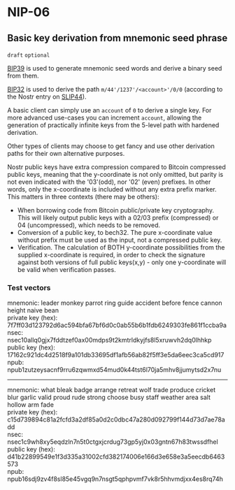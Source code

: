 NIP-06
======

Basic key derivation from mnemonic seed phrase
----------------------------------------------

`draft` `optional`

[BIP39](https://bips.xyz/39) is used to generate mnemonic seed words and derive a binary seed from them.

[BIP32](https://bips.xyz/32) is used to derive the path `m/44'/1237'/<account>'/0/0` (according to the Nostr entry on [SLIP44](https://github.com/satoshilabs/slips/blob/master/slip-0044.md)).

A basic client can simply use an `account` of `0` to derive a single key. For more advanced use-cases you can increment `account`, allowing the generation of practically infinite keys from the 5-level path with hardened derivation.

Other types of clients may choose to get fancy and use other derivation paths for their own alternative purposes.

Nostr public keys have extra compression compared to Bitcoin compressed public keys, meaning that the y-coordinate is not only omitted, but parity is not even indicated with the '03'(odd), nor '02' (even) prefixes. In other words, only the x-coordinate is included without any extra prefix marker. This matters in three contexts (there may be others):
 - When borrowing code from Bitcoin public/private key cryptography. This will likely output public keys with a 02/03 prefix (compressed) or 04 (uncompressed), which needs to be removed.
 - Conversion of a public key, to bech32. The pure x-coordinate value without prefix must be used as the input, not a compressed public key.
 - Verification. The calculation of BOTH y-coordinate possibilities from the supplied x-coordinate is required, in order to check the signature against both versions of full public keys(x,y) - only one y-coordinate will be valid when verification passes.

 
### Test vectors

mnemonic: leader monkey parrot ring guide accident before fence cannon height naive bean\
private key (hex): 7f7ff03d123792d6ac594bfa67bf6d0c0ab55b6b1fdb6249303fe861f1ccba9a\
nsec: nsec10allq0gjx7fddtzef0ax00mdps9t2kmtrldkyjfs8l5xruwvh2dq0lhhkp\
public key (hex): 17162c921dc4d2518f9a101db33695df1afb56ab82f5ff3e5da6eec3ca5cd917\
npub: npub1zutzeysacnf9rru6zqwmxd54mud0k44tst6l70ja5mhv8jjumytsd2x7nu

---

mnemonic: what bleak badge arrange retreat wolf trade produce cricket blur garlic valid proud rude strong choose busy staff weather area salt hollow arm fade\
private key (hex): c15d739894c81a2fcfd3a2df85a0d2c0dbc47a280d092799f144d73d7ae78add\
nsec: nsec1c9wh8xy5eqdzln7n5t0ctgxjcrdug73gp5yj0x03gntn67h83twssdfhel\
public key (hex): d41b22899549e1f3d335a31002cfd382174006e166d3e658e3a5eecdb6463573\
npub: npub16sdj9zv4f8sl85e45vgq9n7nsgt5qphpvmf7vk8r5hhvmdjxx4es8rq74h
